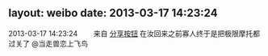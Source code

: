 layout: weibo
date: 2013-03-17 14:23:24
---
<meta name="referrer" content="no-referrer" />

2013-03-17 14:23:24  &nbsp;&nbsp;&nbsp;&nbsp;&nbsp;&nbsp; 来自 <a href="http://app.weibo.com/t/feed/cUcI1A" rel="nofollow">分享按钮</a>
在汝回来之前寡人终于是把极限摩托都过关了 @当走兽恋上飞鸟 ​​​

